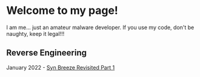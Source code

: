 # Welcome to my page!

I am me... just an amateur malware developer. If you use my code, don't be naughty, keep it legal!!!

## Reverse Engineering

January 2022 - [Syn Breeze Revisited Part 1](https://plackyhacker.github.io/reversing/sync-breeze-reversed)
